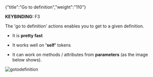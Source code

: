 {"title":"Go to definition","weight":"110"} 

**KEYBINDING:** F3

The 'go to definition' actions enables you to get to a given definition.

*   It is **pretty fast**
    
*   It works well on **'self'** tokens
    
*   It can work on methods / attributes from **parameters** (as the image below shows).
    

![gotodefinition](/Images/appc/pydev.org/images/gotodefinition/gotodefinition.png)